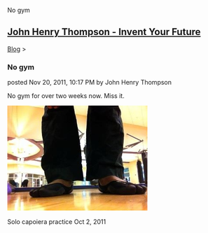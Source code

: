 No gym 

[John Henry Thompson - Invent Your Future](../index.html)
---------------------------------------------------------

    

[Blog](../z-blog-1.html)‎ > ‎

### No gym

posted Nov 20, 2011, 10:17 PM by John Henry Thompson

No gym for over two weeks now. Miss it.  

[![](../_/rsrc/1321856252001/z-blog-1/nogym/no-gym.jpg)](http://www.youtube.com/watch?v=RloGTjkTRTo)

  
Solo capoiera practice Oct 2, 2011  

